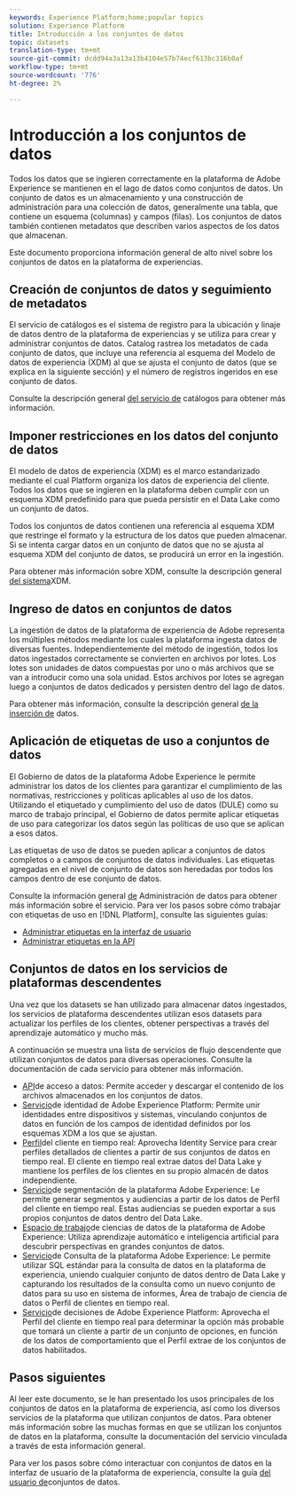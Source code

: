 ```yaml
---
keywords: Experience Platform;home;popular topics
solution: Experience Platform
title: Introducción a los conjuntos de datos
topic: datasets
translation-type: tm+mt
source-git-commit: dcdd94a3a13a13b4104e57b74ecf613bc316b0af
workflow-type: tm+mt
source-wordcount: '776'
ht-degree: 2%

---
```



# Introducción a los conjuntos de datos

Todos los datos que se ingieren correctamente en la plataforma de Adobe Experience se mantienen en el lago de datos como conjuntos de datos. Un conjunto de datos es un almacenamiento y una construcción de administración para una colección de datos, generalmente una tabla, que contiene un esquema (columnas) y campos (filas). Los conjuntos de datos también contienen metadatos que describen varios aspectos de los datos que almacenan.

Este documento proporciona información general de alto nivel sobre los conjuntos de datos en la plataforma de experiencias.

## Creación de conjuntos de datos y seguimiento de metadatos

El servicio de catálogos es el sistema de registro para la ubicación y linaje de datos dentro de la plataforma de experiencias y se utiliza para crear y administrar conjuntos de datos. Catalog rastrea los metadatos de cada conjunto de datos, que incluye una referencia al esquema del Modelo de datos de experiencia (XDM) al que se ajusta el conjunto de datos (que se explica en la siguiente sección) y el número de registros ingeridos en ese conjunto de datos.

Consulte la descripción general [del servicio de](../home.md) catálogos para obtener más información.

## Imponer restricciones en los datos del conjunto de datos

El modelo de datos de experiencia (XDM) es el marco estandarizado mediante el cual Platform organiza los datos de experiencia del cliente. Todos los datos que se ingieren en la plataforma deben cumplir con un esquema XDM predefinido para que pueda persistir en el Data Lake como un conjunto de datos.

Todos los conjuntos de datos contienen una referencia al esquema XDM que restringe el formato y la estructura de los datos que pueden almacenar. Si se intenta cargar datos en un conjunto de datos que no se ajusta al esquema XDM del conjunto de datos, se producirá un error en la ingestión.

Para obtener más información sobre XDM, consulte la descripción general [del sistema](../../xdm/home.md)XDM.

## Ingreso de datos en conjuntos de datos

La ingestión de datos de la plataforma de experiencia de Adobe representa los múltiples métodos mediante los cuales la plataforma ingesta datos de diversas fuentes. Independientemente del método de ingestión, todos los datos ingestados correctamente se convierten en archivos por lotes. Los lotes son unidades de datos compuestas por uno o más archivos que se van a introducir como una sola unidad. Estos archivos por lotes se agregan luego a conjuntos de datos dedicados y persisten dentro del lago de datos.

Para obtener más información, consulte la descripción general [de la inserción de](../../ingestion/home.md) datos.

## Aplicación de etiquetas de uso a conjuntos de datos

El Gobierno de datos de la plataforma Adobe Experience le permite administrar los datos de los clientes para garantizar el cumplimiento de las normativas, restricciones y políticas aplicables al uso de los datos. Utilizando el etiquetado y cumplimiento del uso de datos (DULE) como su marco de trabajo principal, el Gobierno de datos permite aplicar etiquetas de uso para categorizar los datos según las políticas de uso que se aplican a esos datos.

Las etiquetas de uso de datos se pueden aplicar a conjuntos de datos completos o a campos de conjuntos de datos individuales. Las etiquetas agregadas en el nivel de conjunto de datos son heredadas por todos los campos dentro de ese conjunto de datos.

Consulte la información general [de](../../data-governance/home.md) Administración de datos para obtener más información sobre el servicio. Para ver los pasos sobre cómo trabajar con etiquetas de uso en [!DNL Platform], consulte las siguientes guías:

* [Administrar etiquetas en la interfaz de usuario](../../data-governance/labels/user-guide.md)
* [Administrar etiquetas en la API](../../data-governance/labels/api.md)

## Conjuntos de datos en los servicios de plataformas descendentes

Una vez que los datasets se han utilizado para almacenar datos ingestados, los servicios de plataforma descendentes utilizan esos datasets para actualizar los perfiles de los clientes, obtener perspectivas a través del aprendizaje automático y mucho más.

A continuación se muestra una lista de servicios de flujo descendente que utilizan conjuntos de datos para diversas operaciones. Consulte la documentación de cada servicio para obtener más información.

* [API](../../data-access/home.md)de acceso a datos: Permite acceder y descargar el contenido de los archivos almacenados en los conjuntos de datos.
* [Servicio](../../identity-service/home.md)de identidad de Adobe Experience Platform: Permite unir identidades entre dispositivos y sistemas, vinculando conjuntos de datos en función de los campos de identidad definidos por los esquemas XDM a los que se ajustan.
* [Perfil](../../profile/home.md)del cliente en tiempo real: Aprovecha Identity Service para crear perfiles detallados de clientes a partir de sus conjuntos de datos en tiempo real. El cliente en tiempo real extrae datos del Data Lake y mantiene los perfiles de los clientes en su propio almacén de datos independiente.
* [Servicio](../../segmentation/home.md)de segmentación de la plataforma Adobe Experience: Le permite generar segmentos y audiencias a partir de los datos de Perfil del cliente en tiempo real. Estas audiencias se pueden exportar a sus propios conjuntos de datos dentro del Data Lake.
* [Espacio de trabajo](../../data-science-workspace/home.md)de ciencias de datos de la plataforma de Adobe Experience: Utiliza aprendizaje automático e inteligencia artificial para descubrir perspectivas en grandes conjuntos de datos.
* [Servicio](../../query-service/home.md)de Consulta de la plataforma Adobe Experience: Le permite utilizar SQL estándar para la consulta de datos en la plataforma de experiencia, uniendo cualquier conjunto de datos dentro de Data Lake y capturando los resultados de la consulta como un nuevo conjunto de datos para su uso en sistema de informes, Área de trabajo de ciencia de datos o Perfil de clientes en tiempo real.
* [Servicio](../../decisioning-service/home.md)de decisiones de Adobe Experience Platform: Aprovecha el Perfil del cliente en tiempo real para determinar la opción más probable que tomará un cliente a partir de un conjunto de opciones, en función de los datos de comportamiento que el Perfil extrae de los conjuntos de datos habilitados.

## Pasos siguientes

Al leer este documento, se le han presentado los usos principales de los conjuntos de datos en la plataforma de experiencia, así como los diversos servicios de la plataforma que utilizan conjuntos de datos. Para obtener más información sobre las muchas formas en que se utilizan los conjuntos de datos en la plataforma, consulte la documentación del servicio vinculada a través de esta información general.

Para ver los pasos sobre cómo interactuar con conjuntos de datos en la interfaz de usuario de la plataforma de experiencia, consulte la guía [del usuario de](user-guide.md)conjuntos de datos.